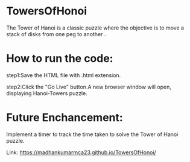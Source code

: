 # TowersOfHonoi

The Tower of Hanoi is a classic puzzle where the objective is to move a stack of disks from one peg to another .

# How to run the code:

step1:Save the HTML file with .html extension.

step2:Click the "Go Live" button.A new browser window will open, displaying Hanoi-Towers puzzle.

# Future Enchancement:

Implement a timer to track the time taken to solve the Tower of Hanoi puzzle.

Link: https://madhankumarmca23.github.io/TowersOfHonoi/ 
